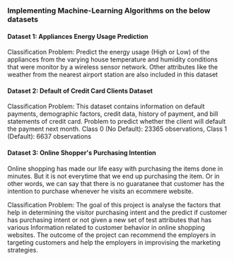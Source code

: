 ### Implementing Machine-Learning Algorithms on the below datasets

#### Dataset 1: Appliances Energy Usage Prediction
Classification Problem:  Predict the energy usage (High or Low) of the appliances from the varying house temperature and humidity conditions that were monitor by a wireless sensor network. Other attributes like the weather from the nearest airport station are also included in this dataset

#### Dataset 2: Default of Credit Card Clients Dataset
Classification Problem: This dataset contains information on default payments, demographic factors, credit data, history of payment, and bill statements of credit card. Problem to predict whether the client will default the payment next month. Class 0 (No Default): 23365 observations, Class 1 (Default): 6637 observations

#### Dataset 3: Online Shopper's Purchasing Intention 
Online shopping has made our life easy with purchasing the items done in minutes. But it is not everytime that we end up purchasing the item. Or in other words, we can say that there is no guaratanee that customer has the intention to purchase whenever he visits an ecommere website. 

Classification Problem: The goal of this project is analyse the factors that help in determining the visitor purchasing intent and the predict if customer has purchasing intent or not given a new set of test attributes that has various Information related to customer behavior in online shopping websites. The outcome of the project can recommend the employers in targeting customers and help the employers in improvising the marketing strategies. 
